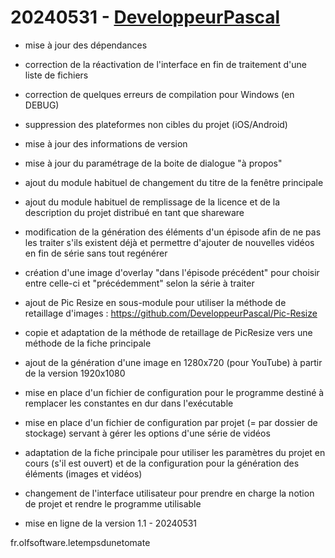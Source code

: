 # 20240531 - [DeveloppeurPascal](https://github.com/DeveloppeurPascal)

* mise à jour des dépendances
* correction de la réactivation de l'interface en fin de traitement d'une liste de fichiers
* correction de quelques erreurs de compilation pour Windows (en DEBUG)
* suppression des plateformes non cibles du projet (iOS/Android)
* mise à jour des informations de version
* mise à jour du paramétrage de la boite de dialogue "à propos"
* ajout du module habituel de changement du titre de la fenêtre principale
* ajout du module habituel de remplissage de la licence et de la description du projet distribué en tant que shareware
* modification de la génération des éléments d'un épisode afin de ne pas les traiter s'ils existent déjà et permettre d'ajouter de nouvelles vidéos en fin de série sans tout regénérer
* création d'une image d'overlay "dans l'épisode précédent" pour choisir entre celle-ci et "précédemment" selon la série à traiter

* ajout de Pic Resize en sous-module pour utiliser la méthode de retaillage d'images : https://github.com/DeveloppeurPascal/Pic-Resize
* copie et adaptation de la méthode de retaillage de PicResize vers une méthode de la fiche principale
* ajout de la génération d'une image en 1280x720 (pour YouTube) à partir de la version 1920x1080

* mise en place d'un fichier de configuration pour le programme destiné à remplacer les constantes en dur dans l'exécutable

* mise en place d'un fichier de configuration par projet (= par dossier de stockage) servant à gérer les options d'une série de vidéos

* adaptation de la fiche principale pour utiliser les paramètres du projet en cours (s'il est ouvert) et de la configuration pour la génération des éléments (images et vidéos)

* changement de l'interface utilisateur pour prendre en charge la notion de projet et rendre le programme utilisable

* mise en ligne de la version 1.1 - 20240531

fr.olfsoftware.letempsdunetomate